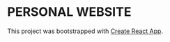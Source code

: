 # PERSONAL WEBSITE

This project was bootstrapped with [Create React App](https://github.com/facebook/create-react-app).